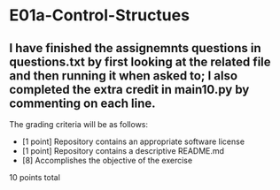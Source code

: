 # E01a-Control-Structues

I have finished the assignemnts questions in questions.txt by first looking at the related file and then running it when asked to; I also completed the extra credit in main10.py by commenting on each line.
---

The grading criteria will be as follows:

* [1 point] Repository contains an appropriate software license
* [1 point] Repository contains a descriptive README.md
* [8] Accomplishes the objective of the exercise

10 points total
